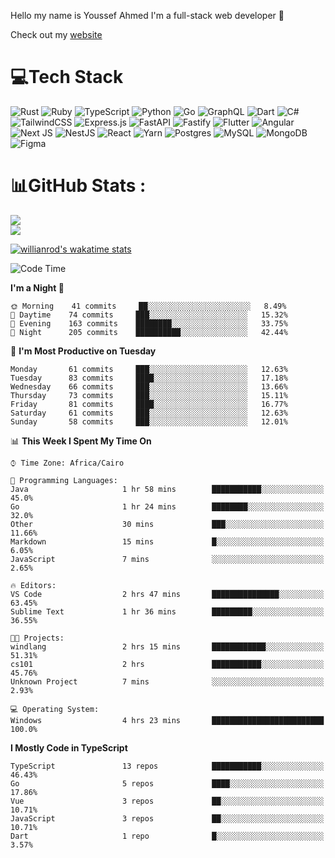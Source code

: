 Hello my name is Youssef Ahmed I'm a full-stack web developer 👋

Check out my [website](https://youssefahmed.vercel.app)
 
# 💻Tech Stack

![Rust](https://img.shields.io/badge/rust-%23000000.svg?style=for-the-badge&logo=rust&logoColor=white) ![Ruby](https://img.shields.io/badge/ruby-%23CC342D.svg?style=for-the-badge&logo=ruby&logoColor=white) ![TypeScript](https://img.shields.io/badge/typescript-%23007ACC.svg?style=for-the-badge&logo=typescript&logoColor=white) ![Python](https://img.shields.io/badge/python-3670A0?style=for-the-badge&logo=python&logoColor=ffdd54) ![Go](https://img.shields.io/badge/go-%2300ADD8.svg?style=for-the-badge&logo=go&logoColor=white) ![GraphQL](https://img.shields.io/badge/-GraphQL-E10098?style=for-the-badge&logo=graphql&logoColor=white) ![Dart](https://img.shields.io/badge/dart-%230175C2.svg?style=for-the-badge&logo=dart&logoColor=white) ![C#](https://img.shields.io/badge/c%23-%23239120.svg?style=for-the-badge&logo=c-sharp&logoColor=white) ![TailwindCSS](https://img.shields.io/badge/tailwindcss-%2338B2AC.svg?style=for-the-badge&logo=tailwind-css&logoColor=white) ![Express.js](https://img.shields.io/badge/express.js-%23404d59.svg?style=for-the-badge&logo=express&logoColor=%2361DAFB) ![FastAPI](https://img.shields.io/badge/FastAPI-005571?style=for-the-badge&logo=fastapi) ![Fastify](https://img.shields.io/badge/fastify-%23000000.svg?style=for-the-badge&logo=fastify&logoColor=white) ![Flutter](https://img.shields.io/badge/Flutter-%2302569B.svg?style=for-the-badge&logo=Flutter&logoColor=white) ![Angular](https://img.shields.io/badge/angular-%23DD0031.svg?style=for-the-badge&logo=angular&logoColor=white) ![Next JS](https://img.shields.io/badge/Next-black?style=for-the-badge&logo=next.js&logoColor=white) ![NestJS](https://img.shields.io/badge/nestjs-%23E0234E.svg?style=for-the-badge&logo=nestjs&logoColor=white) ![React](https://img.shields.io/badge/react-%2320232a.svg?style=for-the-badge&logo=react&logoColor=%2361DAFB) ![Yarn](https://img.shields.io/badge/yarn-%232C8EBB.svg?style=for-the-badge&logo=yarn&logoColor=white) ![Postgres](https://img.shields.io/badge/postgres-%23316192.svg?style=for-the-badge&logo=postgresql&logoColor=white) ![MySQL](https://img.shields.io/badge/mysql-%2300f.svg?style=for-the-badge&logo=mysql&logoColor=white) ![MongoDB](https://img.shields.io/badge/MongoDB-%234ea94b.svg?style=for-the-badge&logo=mongodb&logoColor=white)     ![Figma](https://img.shields.io/badge/figma-%23F24E1E.svg?style=for-the-badge&logo=figma&logoColor=white)

# 📊GitHub Stats :

![](https://github-readme-stats.vercel.app/api?username=joetifa2003&theme=tokyonight&hide_border=false&include_all_commits=false&count_private=false)<br/>
![](https://github-readme-streak-stats.herokuapp.com/?user=joetifa2003&theme=tokyonight&hide_border=false)<br/>

[![willianrod's wakatime stats](https://github-readme-stats.vercel.app/api/wakatime?username=joetifa2003&layout=compact)](https://github.com/anuraghazra/github-readme-stats)
<!--START_SECTION:waka-->
![Code Time](http://img.shields.io/badge/Code%20Time-0%20secs-blue)

**I'm a Night 🦉** 

```text
🌞 Morning    41 commits     ██░░░░░░░░░░░░░░░░░░░░░░░   8.49% 
🌆 Daytime    74 commits     ███░░░░░░░░░░░░░░░░░░░░░░   15.32% 
🌃 Evening    163 commits    ████████░░░░░░░░░░░░░░░░░   33.75% 
🌙 Night      205 commits    ██████████░░░░░░░░░░░░░░░   42.44%

```
📅 **I'm Most Productive on Tuesday** 

```text
Monday       61 commits     ███░░░░░░░░░░░░░░░░░░░░░░   12.63% 
Tuesday      83 commits     ████░░░░░░░░░░░░░░░░░░░░░   17.18% 
Wednesday    66 commits     ███░░░░░░░░░░░░░░░░░░░░░░   13.66% 
Thursday     73 commits     ███░░░░░░░░░░░░░░░░░░░░░░   15.11% 
Friday       81 commits     ████░░░░░░░░░░░░░░░░░░░░░   16.77% 
Saturday     61 commits     ███░░░░░░░░░░░░░░░░░░░░░░   12.63% 
Sunday       58 commits     ███░░░░░░░░░░░░░░░░░░░░░░   12.01%

```


📊 **This Week I Spent My Time On** 

```text
⌚︎ Time Zone: Africa/Cairo

💬 Programming Languages: 
Java                     1 hr 58 mins        ███████████░░░░░░░░░░░░░░   45.0% 
Go                       1 hr 24 mins        ████████░░░░░░░░░░░░░░░░░   32.0% 
Other                    30 mins             ███░░░░░░░░░░░░░░░░░░░░░░   11.66% 
Markdown                 15 mins             █░░░░░░░░░░░░░░░░░░░░░░░░   6.05% 
JavaScript               7 mins              ░░░░░░░░░░░░░░░░░░░░░░░░░   2.65%

🔥 Editors: 
VS Code                  2 hrs 47 mins       ███████████████░░░░░░░░░░   63.45% 
Sublime Text             1 hr 36 mins        █████████░░░░░░░░░░░░░░░░   36.55%

🐱‍💻 Projects: 
windlang                 2 hrs 15 mins       ████████████░░░░░░░░░░░░░   51.31% 
cs101                    2 hrs               ███████████░░░░░░░░░░░░░░   45.76% 
Unknown Project          7 mins              ░░░░░░░░░░░░░░░░░░░░░░░░░   2.93%

💻 Operating System: 
Windows                  4 hrs 23 mins       █████████████████████████   100.0%

```

**I Mostly Code in TypeScript** 

```text
TypeScript               13 repos            ███████████░░░░░░░░░░░░░░   46.43% 
Go                       5 repos             ████░░░░░░░░░░░░░░░░░░░░░   17.86% 
Vue                      3 repos             ██░░░░░░░░░░░░░░░░░░░░░░░   10.71% 
JavaScript               3 repos             ██░░░░░░░░░░░░░░░░░░░░░░░   10.71% 
Dart                     1 repo              █░░░░░░░░░░░░░░░░░░░░░░░░   3.57%

```



<!--END_SECTION:waka-->
